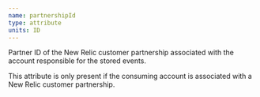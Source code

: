 ```yaml
---
name: partnershipId
type: attribute
units: ID
---
```


Partner ID of the New Relic customer partnership associated with the account responsible for the stored events.

This attribute is only present if the consuming account is associated with a New Relic customer partnership.